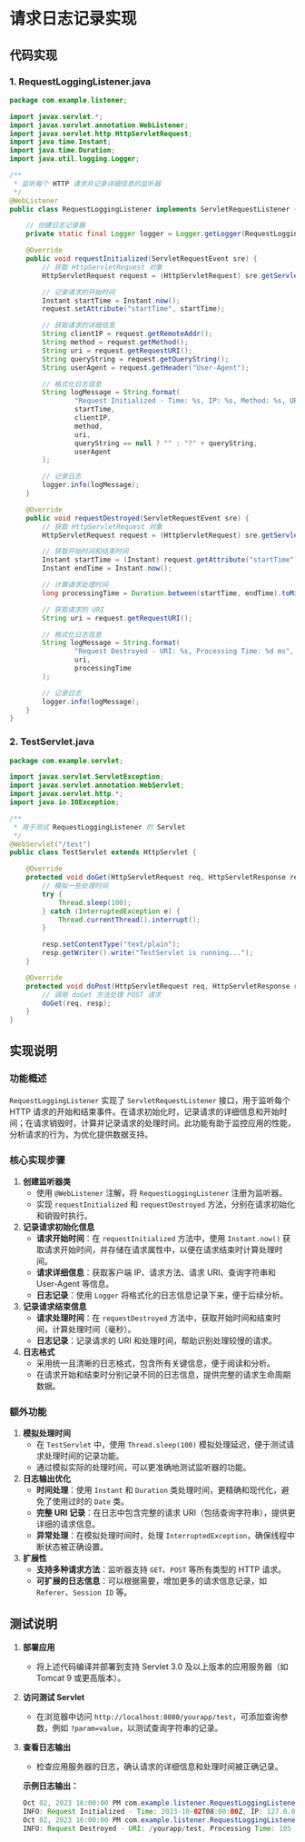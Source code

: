 # 请求日志记录实现

## 代码实现

### 1. RequestLoggingListener.java

```java
package com.example.listener;

import javax.servlet.*;
import javax.servlet.annotation.WebListener;
import javax.servlet.http.HttpServletRequest;
import java.time.Instant;
import java.time.Duration;
import java.util.logging.Logger;

/**
 * 监听每个 HTTP 请求并记录详细信息的监听器
 */
@WebListener
public class RequestLoggingListener implements ServletRequestListener {

    // 创建日志记录器
    private static final Logger logger = Logger.getLogger(RequestLoggingListener.class.getName());

    @Override
    public void requestInitialized(ServletRequestEvent sre) {
        // 获取 HttpServletRequest 对象
        HttpServletRequest request = (HttpServletRequest) sre.getServletRequest();

        // 记录请求的开始时间
        Instant startTime = Instant.now();
        request.setAttribute("startTime", startTime);

        // 获取请求的详细信息
        String clientIP = request.getRemoteAddr();
        String method = request.getMethod();
        String uri = request.getRequestURI();
        String queryString = request.getQueryString();
        String userAgent = request.getHeader("User-Agent");

        // 格式化日志信息
        String logMessage = String.format(
                "Request Initialized - Time: %s, IP: %s, Method: %s, URI: %s%s, User-Agent: %s",
                startTime,
                clientIP,
                method,
                uri,
                queryString == null ? "" : "?" + queryString,
                userAgent
        );

        // 记录日志
        logger.info(logMessage);
    }

    @Override
    public void requestDestroyed(ServletRequestEvent sre) {
        // 获取 HttpServletRequest 对象
        HttpServletRequest request = (HttpServletRequest) sre.getServletRequest();

        // 获取开始时间和结束时间
        Instant startTime = (Instant) request.getAttribute("startTime");
        Instant endTime = Instant.now();

        // 计算请求处理时间
        long processingTime = Duration.between(startTime, endTime).toMillis();

        // 获取请求的 URI
        String uri = request.getRequestURI();

        // 格式化日志信息
        String logMessage = String.format(
                "Request Destroyed - URI: %s, Processing Time: %d ms",
                uri,
                processingTime
        );

        // 记录日志
        logger.info(logMessage);
    }
}
```

### 2. TestServlet.java

```java
package com.example.servlet;

import javax.servlet.ServletException;
import javax.servlet.annotation.WebServlet;
import javax.servlet.http.*;
import java.io.IOException;

/**
 * 用于测试 RequestLoggingListener 的 Servlet
 */
@WebServlet("/test")
public class TestServlet extends HttpServlet {

    @Override
    protected void doGet(HttpServletRequest req, HttpServletResponse resp) throws ServletException, IOException {
        // 模拟一些处理时间
        try {
            Thread.sleep(100);
        } catch (InterruptedException e) {
            Thread.currentThread().interrupt();
        }

        resp.setContentType("text/plain");
        resp.getWriter().write("TestServlet is running...");
    }

    @Override
    protected void doPost(HttpServletRequest req, HttpServletResponse resp) throws ServletException, IOException {
        // 调用 doGet 方法处理 POST 请求
        doGet(req, resp);
    }
}
```

## 实现说明

### 功能概述

`RequestLoggingListener` 实现了 `ServletRequestListener` 接口，用于监听每个 HTTP 请求的开始和结束事件。在请求初始化时，记录请求的详细信息和开始时间；在请求销毁时，计算并记录请求的处理时间。此功能有助于监控应用的性能，分析请求的行为，为优化提供数据支持。

### 核心实现步骤

1. **创建监听器类**
   - 使用 `@WebListener` 注解，将 `RequestLoggingListener` 注册为监听器。
   - 实现 `requestInitialized` 和 `requestDestroyed` 方法，分别在请求初始化和销毁时执行。
2. **记录请求初始化信息**
   - **请求开始时间**：在 `requestInitialized` 方法中，使用 `Instant.now()` 获取请求开始时间，并存储在请求属性中，以便在请求结束时计算处理时间。
   - **请求详细信息**：获取客户端 IP、请求方法、请求 URI、查询字符串和 User-Agent 等信息。
   - **日志记录**：使用 `Logger` 将格式化的日志信息记录下来，便于后续分析。
3. **记录请求结束信息**
   - **请求处理时间**：在 `requestDestroyed` 方法中，获取开始时间和结束时间，计算处理时间（毫秒）。
   - **日志记录**：记录请求的 URI 和处理时间，帮助识别处理较慢的请求。
4. **日志格式**
   - 采用统一且清晰的日志格式，包含所有关键信息，便于阅读和分析。
   - 在请求开始和结束时分别记录不同的日志信息，提供完整的请求生命周期数据。

### 额外功能

1. **模拟处理时间**
   - 在 `TestServlet` 中，使用 `Thread.sleep(100)` 模拟处理延迟，便于测试请求处理时间的记录功能。
   - 通过模拟实际的处理时间，可以更准确地测试监听器的功能。
2. **日志输出优化**
   - **时间处理**：使用 `Instant` 和 `Duration` 类处理时间，更精确和现代化，避免了使用过时的 `Date` 类。
   - **完整 URI 记录**：在日志中包含完整的请求 URI（包括查询字符串），提供更详细的请求信息。
   - **异常处理**：在模拟处理时间时，处理 `InterruptedException`，确保线程中断状态被正确设置。
3. **扩展性**
   - **支持多种请求方法**：监听器支持 `GET`、`POST` 等所有类型的 HTTP 请求。
   - **可扩展的日志信息**：可以根据需要，增加更多的请求信息记录，如 `Referer`、`Session ID` 等。

## 测试说明

1. **部署应用**

   - 将上述代码编译并部署到支持 Servlet 3.0 及以上版本的应用服务器（如 Tomcat 9 或更高版本）。

2. **访问测试 Servlet**

   - 在浏览器中访问 `http://localhost:8080/yourapp/test`，可添加查询参数，例如 `?param=value`，以测试查询字符串的记录。

3. **查看日志输出**

   - 检查应用服务器的日志，确认请求的详细信息和处理时间被正确记录。

   **示例日志输出：**

   ```java
   Oct 02, 2023 16:00:00 PM com.example.listener.RequestLoggingListener requestInitialized
   INFO: Request Initialized - Time: 2023-10-02T08:00:00Z, IP: 127.0.0.1, Method: GET, URI: /yourapp/test?param=value, User-Agent: Mozilla/5.0 (Windows NT 10.0; Win64; x64)
   Oct 02, 2023 16:00:00 PM com.example.listener.RequestLoggingListener requestDestroyed
   INFO: Request Destroyed - URI: /yourapp/test, Processing Time: 105 ms
   ```

